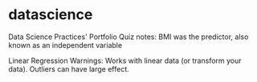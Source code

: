 # datascience
Data Science Practices' Portfolio
Quiz notes:
BMI was the predictor, also known as an independent variable

Linear Regression Warnings:
Works with linear data (or transform your data).
Outliers can have large effect.


